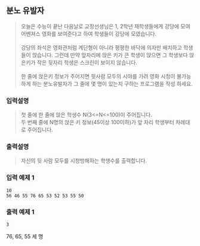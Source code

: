 ## 분노 유발자

> 오늘은 수능이 끝난 다음날로 교장선생님은 1, 2학년 재학생들에게 강당에 모여 어벤져스 영화를 보여준다고 하여 학생들이 강당에 모였습니다.<br><br>
> 강당의 좌석은 영화관처럼 계단형이 아니라 평평한 바닥에 의자만 배치하고 학생들이 앉습니다. 그런데 만약 앞자리에 앉은 키가 큰 학생이 앉으면 그 학생보다 앉은키가 작은 뒷자리 학생은 스크린이 보이지 않습니다. <br><br>
> 한 줄에 앉은키 정보가 주어지면 뒷사람 모두의 시야를 가려 영화 시청이 불가능하게 하는 분노유발자가 그 줄에 몇 명이 있는지 구하는 프로그램을 작성 하세요.

### 입력설명

> 첫 줄에 한 줄에 앉은 학생수 N(3<=N<=100)이 주어집니다.<br>
> 두 번째 줄에 N명의 앉은 키 정보(45이상 100이하)가 앞 자리 학생부터 차례대로 주어집니다.

### 출력설명

> 자신의 뒷 사람 모두를 시청방해하는 학생수를 출력합니다.

### 입력 예제 1

```
10
56 46 55 76 65 53 52 53 55 50
```

### 출력 예제 1

```
3
```

76, 65, 55 세 명
